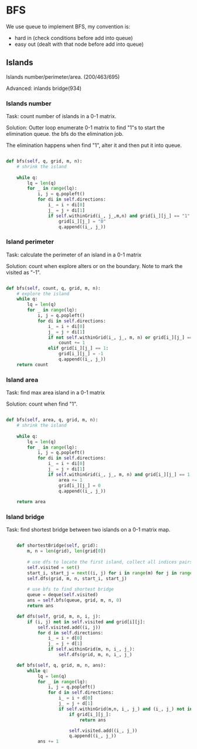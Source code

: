 # BFS

We use queue to implement BFS, my convention is:
- hard in  (check conditions before add into queue) 
- easy out (dealt with that node before add into queue)

## Islands

Islands number/perimeter/area.
(200/463/695)

Advanced: inlands bridge(934)

### Islands number
Task: count number of islands in a 0-1 matrix.


Solution: Outter loop enumerate 0-1 matrix to find "1"s to start the elimination queue. 
the bfs do the elimination job.

The elimination happens when find "1", alter it and then put it into queue. 

```python

def bfs(self, q, grid, m, n):     
    # shrink the island
              
    while q:
        lq = len(q)
        for _ in range(lq):
            i, j = q.popleft()
            for di in self.directions:
                i_ = i + di[0]
                j_ = j + di[1]
                if self.withinGrid(i_, j_,m,n) and grid[i_][j_] == "1":
                    grid[i_][j_] = "0"
                    q.append((i_, j_))

```

### Island perimeter
Task: calculate the perimeter of an island in a 0-1 matrix

Solution: count when explore alters or on the boundary. Note to mark the visited as "-1".

```python

def bfs(self, count, q, grid, m, n):     
    # explore the island         
    while q:
        lq = len(q)
        for _ in range(lq):
            i, j = q.popleft()
            for di in self.directions:
                i_ = i + di[0]
                j_ = j + di[1]
                if not self.withinGrid(i_, j_, m, n) or grid[i_][j_] == 0:
                    count += 1
                elif grid[i_][j_] == 1:
                    grid[i_][j_] = -1
                    q.append((i_, j_))
    return count


```

### Island area
Task: find max area island in a 0-1 matrix

Solution: count when find "1".

```python

def bfs(self, area, q, grid, m, n):     
    # shrink the island
              
    while q:
        lq = len(q)
        for _ in range(lq):
            i, j = q.popleft()
            for di in self.directions:
                i_ = i + di[0]
                j_ = j + di[1]
                if self.withinGrid(i_, j_, m, n) and grid[i_][j_] == 1:
                    area += 1
                    grid[i_][j_] = 0
                    q.append((i_, j_))
                    
    return area

```

### Island bridge
Task: find shortest bridge between two islands on a 0-1 matrix map.

```python

    def shortestBridge(self, grid):
        m, n = len(grid), len(grid[0])
        
        # use dfs to locate the first island, collect all indices pairs into self.visited
        self.visited = set()
        start_i, start_j = next((i, j) for i in range(m) for j in range(n) if grid[i][j])
        self.dfs(grid, m, n, start_i, start_j)
        
        # use bfs to find shortest bridge
        queue = deque(self.visited)
        ans = self.bfs(queue, grid, m, n, 0)
        return ans

    def dfs(self, grid, m, n, i, j):
        if (i, j) not in self.visited and grid[i][j]:
            self.visited.add((i, j))
            for d in self.directions:
                i_ = i + d[0]
                j_ = j + d[1]
                if self.withinGrid(m, n, i_, j_):
                    self.dfs(grid, m, n, i_, j_)

    def bfs(self, q, grid, m, n, ans):
        while q:
            lq = len(q)
            for _ in range(lq):
                i, j = q.popleft()
                for d in self.directions:
                    i_ = i + d[0]
                    j_ = j + d[1]
                    if self.withinGrid(m,n, i_, j_) and (i_, j_) not in self.visited:
                        if grid[i_][j_]:
                            return ans

                        self.visited.add((i_, j_))
                        q.append((i_, j_))
            ans += 1


```


